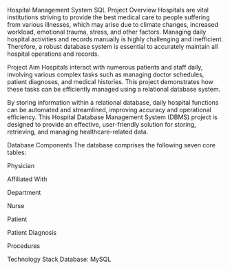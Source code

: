 Hospital Management System SQL Project
Overview
Hospitals are vital institutions striving to provide the best medical care to people suffering from various illnesses, which may arise due to climate changes, increased workload, emotional trauma, stress, and other factors. Managing daily hospital activities and records manually is highly challenging and inefficient. Therefore, a robust database system is essential to accurately maintain all hospital operations and records.

Project Aim
Hospitals interact with numerous patients and staff daily, involving various complex tasks such as managing doctor schedules, patient diagnoses, and medical histories. This project demonstrates how these tasks can be efficiently managed using a relational database system.

By storing information within a relational database, daily hospital functions can be automated and streamlined, improving accuracy and operational efficiency. This Hospital Database Management System (DBMS) project is designed to provide an effective, user-friendly solution for storing, retrieving, and managing healthcare-related data.

Database Components
The database comprises the following seven core tables:

Physician

Affiliated With

Department

Nurse

Patient

Patient Diagnosis

Procedures

Technology Stack
Database: MySQL
